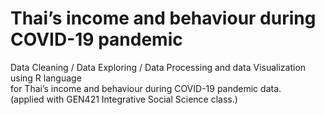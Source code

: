 # Thai’s income and behaviour during COVID-19 pandemic 
Data Cleaning / Data Exploring / Data Processing and data Visualization using R language
</br> for Thai’s income and behaviour during COVID-19 pandemic data. 
</br> (applied with GEN421 Integrative Social Science class.)
